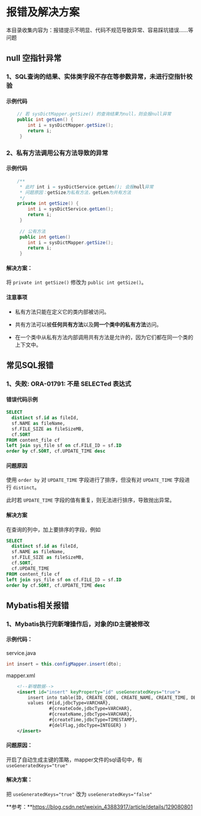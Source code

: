 # 报错及解决方案

本目录收集内容为：报错提示不明显、代码不规范导致异常、容易踩坑错误……等问题



## null 空指针异常

### 1、SQL查询的结果、实体类字段不存在等参数异常，未进行空指针校验

#### 示例代码

```java
	// 若 sysDictMapper.getSize() 的查询结果为null，则会报null异常
    public int getLen() {
        int i = sysDictMapper.getSize(); 
        return i;
     }
```



### 2、私有方法调用公有方法导致的异常

#### 示例代码

```java
    /**
     * 此时 int i = sysDictService.getLen(); 会报null异常
     * 问题原因：getSize为私有方法，getLen为共有方法
     */
    private int getSize() {
        int i = sysDictService.getLen(); 
        return i;
     }
     
     // 公有方法
     public int getLen()
        int i = sysDictMapper.getSize(); 
        return i;
     }
```

#### 解决方案：

将 `private int getSize()` 修改为 `public int getSize()`。

#### 注意事项

- 私有方法只能在定义它的类内部被访问。

- 共有方法可以被**任何共有方法**以及**同一个类中的私有方法**访问。

- 在一个类中从私有方法内部调用共有方法是允许的，因为它们都在同一个类的上下文中。




## 常见SQL报错

### 1、失败: ORA-01791: 不是 SELECTed 表达式

#### 错误代码示例

```sql
SELECT
  distinct sf.id as fileId,
  sf.NAME as fileName,
  sf.FILE_SIZE as fileSizeMB,
  cf.SORT
FROM content_file cf
left join sys_file sf on cf.FILE_ID = sf.ID
order by cf.SORT, cf.UPDATE_TIME desc
```

#### 问题原因

使用 `order by` 对 `UPDATE_TIME` 字段进行了排序，但没有对 `UPDATE_TIME` 字段进行 `distinct`。

此时若  `UPDATE_TIME` 字段的值有重复，则无法进行排序，导致抛出异常。

#### 解决方案

在查询的列中，加上要排序的字段，例如

```sql
SELECT
  distinct sf.id as fileId,
  sf.NAME as fileName,
  sf.FILE_SIZE as fileSizeMB,
  cf.SORT,
  cf.UPDATE_TIME
FROM content_file cf
left join sys_file sf on cf.FILE_ID = sf.ID
order by cf.SORT, cf.UPDATE_TIME desc
```



## Mybatis相关报错

### 1、Mybatis执行完新增操作后，对象的ID主键被修改

#### 示例代码：

service.java

```java
int insert = this.configMapper.insert(dto);
```

mapper.xml

```xml
    <!--新增数据-->
    <insert id="insert" keyProperty="id" useGeneratedKeys="true">
        insert into table(ID, CREATE_CODE, CREATE_NAME, CREATE_TIME, DEL_FLAG)
        values (#{id,jdbcType=VARCHAR}, 
                #{createCode,jdbcType=VARCHAR}, 
        		#{createName,jdbcType=VARCHAR},
        		#{createTime,jdbcType=TIMESTAMP},
                #{delFlag,jdbcType=INTEGER} )
    </insert>
```



#### 问题原因：

开启了自动生成主键的策略，mapper文件的sql语句中，有`useGeneratedKeys="true"`

#### 解决方案：

把 `useGeneratedKeys="true"` 改为 `useGeneratedKeys="false"`

**参考：**https://blog.csdn.net/weixin_43883917/article/details/129080801


